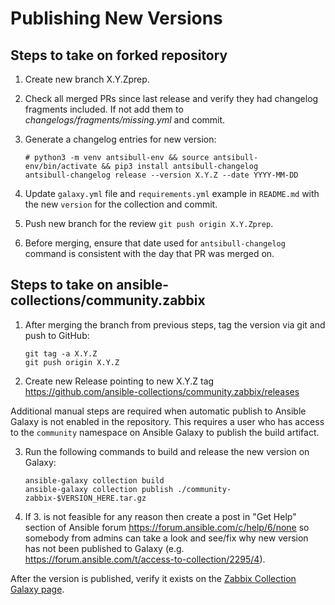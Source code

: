 # Publishing New Versions

## Steps to take on forked repository

1. Create new branch X.Y.Zprep.
2. Check all merged PRs since last release and verify they had changelog fragments included. If not add them to _changelogs/fragments/missing.yml_ and commit.
3. Generate a changelog entries for new version:


    ```
    # python3 -m venv antsibull-env && source antsibull-env/bin/activate && pip3 install antsibull-changelog
    antsibull-changelog release --version X.Y.Z --date YYYY-MM-DD
    ```

4. Update `galaxy.yml` file and `requirements.yml` example in `README.md` with the new `version` for the collection and commit.
5. Push new branch for the review `git push origin X.Y.Zprep`.
6. Before merging, ensure that date used for `antsibull-changelog` command is consistent with the day that PR was merged on.

## Steps to take on ansible-collections/community.zabbix

1. After merging the branch from previous steps, tag the version via git and push to GitHub:


    ```
    git tag -a X.Y.Z
    git push origin X.Y.Z
    ```

2. Create new Release pointing to new X.Y.Z tag https://github.com/ansible-collections/community.zabbix/releases

Additional manual steps are required when automatic publish to Ansible Galaxy is not enabled in the repository. This
requires a user who has access to the `community` namespace on Ansible Galaxy to publish the build artifact.

3. Run the following commands to build and release the new version on Galaxy:

   ```
   ansible-galaxy collection build
   ansible-galaxy collection publish ./community-zabbix-$VERSION_HERE.tar.gz
   ```

4. If 3. is not feasible for any reason then create a post in "Get Help" section of Ansible forum https://forum.ansible.com/c/help/6/none so somebody from admins can take a look and see/fix why new version has not been published to Galaxy (e.g. https://forum.ansible.com/t/access-to-collection/2295/4).

After the version is published, verify it exists on the [Zabbix Collection Galaxy page](https://galaxy.ansible.com/community/zabbix).
